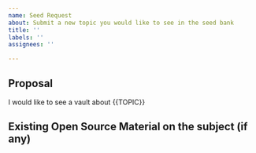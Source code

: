 ```yaml
---
name: Seed Request
about: Submit a new topic you would like to see in the seed bank
title: ''
labels: ''
assignees: ''

---
```


<!--
 Do not Remove this block!

 Select something by placing an 'x' or 'X' inside the brackets.

 Needed for Auto labeling:
 issue_labeler_regex_version=3

 - [X] Onboard.
 - [X] Feature Request
 - [ ] IsTriaged
 -->

## Proposal
<!-- What topic would you like the vault to be about? -->

I would like to see a vault about {{TOPIC}}

## Existing Open Source Material on the subject (if any)

<!-- What are good sources of knowledge that we can use to bootstrap the vault? Creative commons license content is preferred. eg. [og-aws](https://github.com/open-guides/og-aws/blob/master/LICENSE.txt) -->
